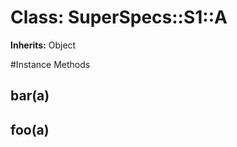 # Class: SuperSpecs::S1::A
**Inherits:** Object
    




#Instance Methods
## bar(a) [](#method-i-bar)

## foo(a) [](#method-i-foo)

